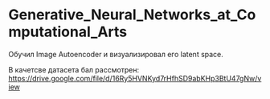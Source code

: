 # Generative_Neural_Networks_at_Computational_Arts

Обучил Image Autoencoder и визуализировал его latent space.

В качетсве датасета бал рассмотрен: https://drive.google.com/file/d/16Ry5HVNKyd7rHfhSD9abKHp3BtU47gNw/view

